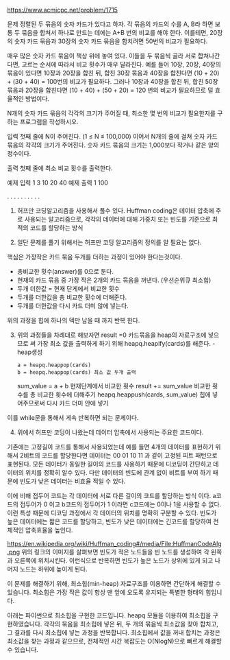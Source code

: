https://www.acmicpc.net/problem/1715

문제
정렬된 두 묶음의 숫자 카드가 있다고 하자. 각 묶음의 카드의 수를 A, B라 하면 보통 두 묶음을 합쳐서 하나로 만드는 데에는 A+B 번의 비교를 해야 한다. 이를테면, 20장의 숫자 카드 묶음과 30장의 숫자 카드 묶음을 합치려면 50번의 비교가 필요하다.

매우 많은 숫자 카드 묶음이 책상 위에 놓여 있다. 이들을 두 묶음씩 골라 서로 합쳐나간다면, 고르는 순서에 따라서 비교 횟수가 매우 달라진다. 예를 들어 10장, 20장, 40장의 묶음이 있다면 10장과 20장을 합친 뒤, 합친 30장 묶음과 40장을 합친다면 (10 + 20) + (30 + 40) = 100번의 비교가 필요하다. 그러나 10장과 40장을 합친 뒤, 합친 50장 묶음과 20장을 합친다면 (10 + 40) + (50 + 20) = 120 번의 비교가 필요하므로 덜 효율적인 방법이다.

N개의 숫자 카드 묶음의 각각의 크기가 주어질 때, 최소한 몇 번의 비교가 필요한지를 구하는 프로그램을 작성하시오.

입력
첫째 줄에 N이 주어진다. (1 ≤ N ≤ 100,000) 이어서 N개의 줄에 걸쳐 숫자 카드 묶음의 각각의 크기가 주어진다. 숫자 카드 묶음의 크기는 1,000보다 작거나 같은 양의 정수이다.

출력
첫째 줄에 최소 비교 횟수를 출력한다.

예제 입력 1
3
10
20
40
예제 출력 1
100

.
.
.
.
.
.
.
.
.
.

1. 허프만 코딩알고리즘을 사용해서 풀수 있다.
   Huffman coding은 데이터 압축에 주로 사용되는 알고리즘으로, 각각의 데이터에 대해 가중치 또는 빈도를 기준으로 최적의 코드를 할당하는 방식

2. 일단 문제를 풀기 위해서는 허프만 코딩 알고리즘의 정의를 알 필요는 없다.

핵심은 가장작은 카드 묶음 두개를 더하는 과정이 있어야 한다는것이다.

- 총비교한 횟수(answer)를 0으로 둔다.
- 현재의 카드 묶음 중 가장 작은 2개의 카드 묶음을 꺼낸다. (우선순위큐 최소힙)
- 두개 더한값 = 현재 단게에서 비교한 횟수
- 두개를 더한값을 총 비교한 횟수에 더해준다.
- 두개를 더한값을 다시 카드 더미 않에 넣는다.

위의 과정을 힙에 하나의 덱만 남을 때 까지 반복 한다.

3.  위의 과정들을 차례대로 해보자면
    result =0
    카드묶음을 heap의 자료구조에 넣으므로 써 가장 최소 값을 출력하게 하기 위해
    heapq.heapify(cards)를 해준다. - heap생성

        a = heapq.heappop(cards)
        b = heapq.heappop(cards) 최소 값 두개 출력

    sum_value = a + b 현재단계에서 비교한 횟수
    result += sum_value 비교한 횟수를 총 비교한 횟수에 더해주기
    heapq.heappush(cards, sum_value) 힙에 넣어주므로써 다시 카드 더미 안에 넣기

이를 while문을 통해서 게속 반복하면 되는 문제이다.

4. 위에서 허프만 코딩이 나왔는데 데이터 압축에서 사용되는 주요한 코드이다.

기존에는 고정길이 코드를 통해서 사용되었는데
예를 들면 4개의 데이터를 표현하기 위해서 2비트의 코드를 할당한다면 데이터는 00 01 10 11 과 같이 고정된 피트 패턴으로 표현된다. 모든 데이터가 동일한 길이의 코드를 사용하기 때문에 디코딩이 간단하고 데이터의 위치를 정확히 알수 있다.
다만 데이터의 빈도에 관계 없이 비트를 부여 하기 때문에 빈도가 낮은 데이터는 비효율 적일 수 있다.

이에 비해 접두어 코드는 각 데이터에 서로 다른 길이의 코드를 할당하는 방식 이다. a코드의 접두어가 0 이고 b코드의 접두어가 1 이라면 c코드에는 0이나 1을 사용할 수 없다. 이런 특성 때문에 디코딩 과정에서 각 데이터의 위치를 명확히 구분할 수 있다.
빈도가 높은 데이터에는 짧은 코드를 할당하고, 빈도가 낮은 데이터에는 긴코드를 할당하여 전체적인 압축효율을 높인다.

https://en.wikipedia.org/wiki/Huffman_coding#/media/File:HuffmanCodeAlg.png
위의 링크의 이미지를 살펴보면
빈도가 적은 노드들을 빈 노드를 생성하여 각 왼쪽과 오른쪽에 위치시킨다.
이런식으로 반복하면 빈도가 높은 노드가 상위에 있게 되고 나머지 노드는 하위에 높이게 된다.

이 문제를 해결하기 위해, 최소힙(min-heap) 자료구조를 이용하면 간단하게 해결할 수 있습니다. 최소힙은 가장 작은 값이 항상 맨 앞에 오도록 유지되는 특별한 형태의 힙입니다.

아래는 파이썬으로 최소힙을 구현한 코드입니다. heapq 모듈을 이용하여 최소힙을 구현하였습니다. 각각의 묶음을 최소힙에 넣은 뒤, 두 개의 묶음씩 최소값을 찾아 합치고, 그 결과를 다시 최소힙에 넣는 과정을 반복합니다. 최소힙에서 값을 꺼내 합치는 과정은 최소값을 찾는 과정과 같으므로, 전체적인 시간 복잡도는 O(NlogN)으로 빠르게 해결할 수 있습니다.
